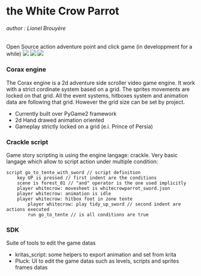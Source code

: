 # the White Crow Parrot
###### author : Lionel Brouyère
Open Source action adventure point and click game (in developpment for a while)
![](https://i.ibb.co/WBpXBsJ/Capture.png)
![](https://i.ibb.co/sF8jD6z/Capture2.png)
![](https://i.ibb.co/fDDpXGj/Capture3.png)

### Corax engine
The Corax engine is a 2d adventure side scroller video game engine. It work with a strict cordinate system based on a grid. The sprites movements are locked on that grid. All the event systems, hitboxes system and animation data are following that grid. However the grid size can be set by project.
- Currently built over PyGame2 framework
- 2d Hand drawed animation oriented
- Gameplay strictly locked on a grid (e.i. Prince of Persia)

### Crackle script
Game story scripting is using the engine langage: crackle.  Very basic langage which allow to script action under multiple condition:
```
script go_to_tente_with_sword // script definition
    key UP is pressed // first indent are the conditions
    scene is forest_01 // "and" operator is the one used implicitly
    player whitecrow: movesheet is whitecrowparrot_sword.json
    player whitecrow: animation is idle
    player whitecrow: hitbox foot in zone tente
        player whitecrow: play tidy_up_sword // second indent are actions executed
        run go_to_tente // is all conditions are true
```

### SDK
Suite of tools to edit the game datas
- kritas_script: some helpers to export animation and set from krita
- Pluck: UI to edit the game datas such as levels, scripts and sprites frames datas
